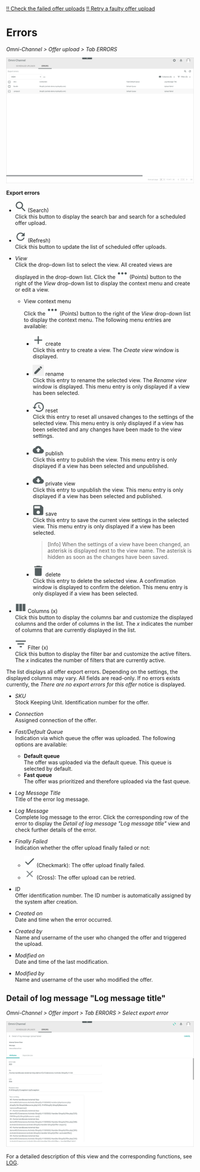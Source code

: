 [!! Check the failed offer uploads](../Operation/03_CheckOfferUpload.md#check-the-failed-offer-uploads)
[!! Retry a faulty offer upload](../Troubleshooting/01_RetryFaultyUpload.md)


# Errors

*Omni-Channel > Offer upload > Tab ERRORS*

![Errors](../../Assets/Screenshots/Channels/OfferUpload/Errors/ExportErrors.png "[Errors]")

**Export errors**

- ![Search](../../Assets/Icons/Search.png "[Search]") (Search)   
  Click this button to display the search bar and search for a scheduled offer upload.

- ![Refresh](../../Assets/Icons/Refresh01.png "[Refresh]") (Refresh)   
  Click this button to update the list of scheduled offer uploads.

- *View*   
  Click the drop-down list to select the view. All created views are displayed in the drop-down list. Click the ![Points](../../Assets/Icons/Points01.png "[Points]") (Points) button to the right of the *View* drop-down list to display the context menu and create or edit a view.    

  - View context menu   
    Click the ![Points](../../Assets/Icons/Points01.png "[Points]") (Points) button to the right of the *View* drop-down list to display the context menu. The following menu entries are available:

      - ![Create](../../Assets/Icons/Plus06.png "[Create]") create   
        Click this entry to create a view. The *Create view* window is displayed.

      - ![Rename](../../Assets/Icons/Edit02.png "[Rename]") rename    
        Click this entry to rename the selected view. The *Rename view* window is displayed. This menu entry is only displayed if a view has been selected.

      - ![Reset](../../Assets/Icons/Reset.png "[Reset]") reset    
        Click this entry to reset all unsaved changes to the settings of the selected view. This menu entry is only displayed if a view has been selected and any changes have been made to the view settings.

      - ![Publish](../../Assets/Icons/Publish.png "[Publish]") publish    
        Click this entry to publish the view. This menu entry is only displayed if a view has been selected and unpublished.

      - ![Private view](../../Assets/Icons/Unpublish.png "[Unpublish]") private view    
        Click this entry to unpublish the view. This menu entry is only displayed if a view has been selected and published.

      - ![Save](../../Assets/Icons/Save.png "[Save]") save    
        Click this entry to save the current view settings in the selected view. This menu entry is only displayed if a view has been selected.

        > [Info] When the settings of a view have been changed, an asterisk is displayed next to the view name. The asterisk is hidden as soon as the changes have been saved.

      - ![Delete](../../Assets/Icons/Trash01.png "[Delete]") delete    
        Click this entry to delete the selected view. A confirmation window is displayed to confirm the deletion. This menu entry is only displayed if a view has been selected.


- ![Columns](../../Assets/Icons/Columns.png "[Columns]") Columns (x)   
  Click this button to display the columns bar and customize the displayed columns and the order of columns in the list. The *x* indicates the number of columns that are currently displayed in the list.

- ![Filter](../../Assets/Icons/Filter.png "[Filter]") Filter (x)   
Click this button to display the filter bar and customize the active filters. The *x* indicates the number of filters that are currently active.

The list displays all offer export errors. Depending on the settings, the displayed columns may vary. All fields are read-only. If no errors exists currently, the *There are no export errors for this offer* notice is displayed.

- *SKU*   
  Stock Keeping Unit. Identification number for the offer.

- *Connection*   
  Assigned connection of the offer.

- *Fast/Default Queue*    
  Indication via which queue the offer was uploaded. The following options are available:
  - **Default queue**   
    The offer was uploaded via the default queue. This queue is selected by default.
  - **Fast queue**   
    The offer was prioritized and therefore uploaded via the fast queue.

[comment]: <> (Stimmt das?Wo wähle ich das aus/ordne ich das zu? Workflows?)

- *Log Message Title*    
  Title of the error log message.

- *Log Message*   
  Complete log message to the error. Click the corresponding row of the error to display the *Detail of log message "Log message title"* view and check further details of the error.

- *Finally Failed*   
  Indication whether the offer upload finally failed or not:
  - ![Check](../../Assets/Icons/Check.png "[Check]") (Checkmark): The offer upload finally failed.
  - ![Cross](../../Assets/Icons/Cross02.png "[Cross]") (Cross): The offer upload can be retried.

- *ID*  
  Offer identification number. The ID number is automatically assigned by the system after creation.

- *Created on*  
  Date and time when the error occurred.

- *Created by*  
  Name and username of the user who changed the offer and triggered the upload.

- *Modified on*  
  Date and time of the last modification.

- *Modified by*  
  Name and username of the user who modified the offer.

[comment]: <> (Spaltenbeschreibung prüfen - was bezieht sich auf den Error und was auf das offer selbst?)


## Detail of log message "Log message title"

*Omni-Channel > Offer import > Tab ERRORS > Select export error*

![Detail of log message](../../Assets/Screenshots/Channels/OfferUpload/Errors/DetailLogMessage.png "[Detail of log message]")

For a detailed description of this view and the corresponding functions, see [LOG](./06a_Log.md#detail-of-log-message-log-message-title).